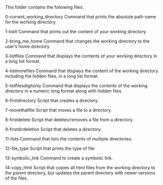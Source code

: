 This folder contains the following files:

0-current_working_directory
Command that prints the absolute path name for the working directory

1-listit
Command that prints out the content of your working directory.

2-bring_me_home
Command that changes the working directory to the user’s home directory.

3-listfiles
Command that displays the contents of your working directory in a long list format.

4-listmorefiles
Command that displays the content of the working directory including the hidden files, in a long list format.

5-listfilesdigitonly
Command that displays the contents of the working directory in a numeric long format along with hidden files.

6-firstdirectory
Script that creates a directory.

7-movethatfile
Script that moves a file to a directory.

8-firstdelete
Script that deletes/removes a file from a directory.

9-firstdirdeletion
Script that deletes a directory.

11-lists
Command that lists the contents of multiple directories.

12-file_type
Script that prints the type of file

13-symbolic_link
Command to create a symbolic link.

14-copy_html
Script that copies all html files from the working directory to the parent directory, but updates the parent directory with newer versions of the files.

